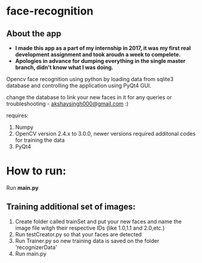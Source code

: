 # face-recognition

## About the app

- **I made this app as a part of my internship in 2017, it was my first real development assignment and took aroudn a week to compelete.**
- **Apologies in advance for dumping everything in the single master branch, didn't know what I was doing.**

Opencv face recognition using python by loading data from sqlite3 database and controlling the application using PyQt4 GUI.

change the database to link your new faces in it
for any queries or troubleshooting - akshaysingh000@gmail.com :)


requires:
1. Numpy
2. OpenCV version 2.4.x to 3.0.0, newer versions required additonal codes for training the data
3. PyQt4

# How to run:
Run **main.py**

## Training additional set of images:
1. Create folder called trainSet and put your new faces and name the image file witgh their respective IDs (like 1.0,1.1 and 2.0,etc.)
2. Run testCreator.py so that your faces are detected
3. Run Trainer.py so new training data is saved on the folder 'recognizerData'
4. Run main.py

